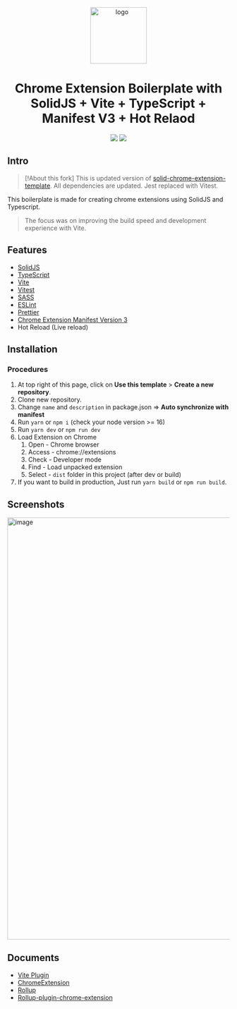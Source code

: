 <div align="center">
<img width="128" src="/src/assets/img/logo.svg" alt="logo"/>
<h1> Chrome Extension Boilerplate with<br/>SolidJS + Vite + TypeScript + Manifest V3 + Hot Relaod</h1>

![](https://img.shields.io/badge/Typescript-3178C6?style=flat-square&logo=typescript&logoColor=white)
![](https://badges.aleen42.com/src/vitejs.svg)

<!-- ![GitHub action badge](https://github.com/thearturca/solid-chrome-extension-template/actions/workflows/build.yml/badge.svg) -->

</div>

## Intro <a name="intro"></a>

> [!About this fork]
> This is updated version of [solid-chrome-extension-template](https://github.com/fuyutarow/solid-chrome-extension-template). 
> All dependencies are updated. Jest replaced with Vitest.

This boilerplate is made for creating chrome extensions using SolidJS and Typescript.

> The focus was on improving the build speed and development experience with Vite.

## Features <a name="features"></a>

- [SolidJS](https://www.solidjs.com/)
- [TypeScript](https://www.typescriptlang.org/)
- [Vite](https://vitejs.dev/)
- [Vitest](https://vitest.dev/)
- [SASS](https://sass-lang.com/)
- [ESLint](https://eslint.org/)
- [Prettier](https://prettier.io/)
- [Chrome Extension Manifest Version 3](https://developer.chrome.com/docs/extensions/mv3/intro/)
- Hot Reload (Live reload)

## Installation <a name="installation"></a>

### Procedures <a name="procedures"></a>

1. At top right of this page, click on **Use this template** > **Create a new repository**.
2. Clone new repository.
3. Change `name` and `description` in package.json => **Auto synchronize with manifest**
4. Run `yarn` or `npm i` (check your node version >= 16)
5. Run `yarn dev` or `npm run dev`
6. Load Extension on Chrome
   1. Open - Chrome browser
   2. Access - chrome://extensions
   3. Check - Developer mode
   4. Find - Load unpacked extension
   5. Select - `dist` folder in this project (after dev or build)
7. If you want to build in production, Just run `yarn build` or `npm run build`.

## Screenshots <a name="screenshots"></a>

<img width="957" alt="image" src="https://user-images.githubusercontent.com/14998939/182227580-31e390cd-386b-426a-adba-e8a31a2f303d.png">

## Documents <a name="documents"></a>

- [Vite Plugin](https://vitejs.dev/guide/api-plugin.html)
- [ChromeExtension](https://developer.chrome.com/docs/extensions/mv3/)
- [Rollup](https://rollupjs.org/guide/en/)
- [Rollup-plugin-chrome-extension](https://www.extend-chrome.dev/rollup-plugin)
